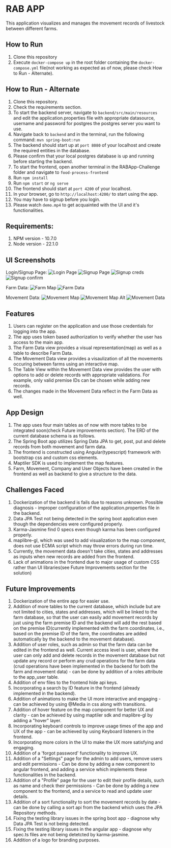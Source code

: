 # RAB APP
This application visualizes and manages the movement records of livestock between different farms.

## How to Run
1. Clone this repository
2. Execute `docker-compose up` in the root folder containing the `docker-compose.yml` file(not working as expected as of now, please check How to Run - Alternate).

## How to Run - Alternate
1. Clone this repository.
2. Check the requirements section.
3. To start the backend server, navigate to `backend/src/main/resources` and edit the application.properties file with appropriate datasource, username and password for postgres the postgres server you want to use.
4. Navigate back to `backend` and in the terminal, run the following command: `mvn spring-boot:run`
5. The backend should start up at `port 8080` of your localhost and create the required entities in the database.
6. Please confirm that your local postgres database is up and running before starting the backend.
7. To start the frontend, open another terminal in the RABApp-Challenge folder and navigate to `food-process-frontend`
8. Run `npm install`
9. Run `npm start` or `ng serve`
10. The frontend should start at `port 4200` of your localhost.
11. In your browser, go to `http://localhost:4200/` to start using the app.
12. You may have to signup before you login.
13. Please watch `demo.mp4` to get acquainted with the UI and it's functionalities.

## Requirements:
1. NPM version - 10.7.0
2. Node version - 22.1.0

## UI Screenshots
Login/Signup Page:
![Login Page](login.png)
![Signup Page](signup.png)
![Signup creds](signup-cred.png)
![Signup confirm](signup-confirm.png)

Farm Data:
![Farm Map](farm-map.png)
![Farm Data](farm-data.png)

Movement Data:
![Movement Map](movement-map.png)
![Movement Map Alt](movement-map-2.png)
![Movement Data](movement-data.png)

## Features
1. Users can register on the application and use those credentials for logging into the app.
2. The app uses token based authorization to verify whether the user has access to the main app.
3. The Farm Data view provides a visual representation(map) as well as a table to describe Farm Data.
4. The Movement Data view provides a visaulization of all the movements occuring between farms using an interactive map.
5. The Table View within the Movement Data view provides the user with options to add or delete records with appropriate validations. For example, only valid premise IDs can be chosen while adding new records.
6. The changes made in the Movement Data reflect in the Farm Data as well.

## App Design
1. The app uses four main tables as of now with more tables to be integrated soon(check Future improvements section). The ERD of the current database schema is as follows.
2. The Spring Boot app utilizes Spring Data JPA to get, post, put and delete records from both movement and farm data.
3. The frontend is constructed using Angular(typescript) framework with bootstrap css and custom css elements.
4. Maptiler SDK is used to implement the map features.
5. Farm, Movement, Company and User Objects have been created in the frontend as well as backend to give a structure to the data.

## Challenges Faced
1. Dockerization of the backend is fails due to reasons unknown. Possible diagnosis - improper configuration of the application.properties file in the backend.
2. Data JPA Test not being detected in the spring boot application even though the dependencies were configured properly.
3. Karma-Jasmine find 0 specs even though karma has been configured properly.
4. maplibre-gl, which was used to add visualization to the map component, does not use ECMA script which may throw errors during run time.
5. Currently, the movement data doesn't take cities, states and addresses as inputs when new records are added from the frontend.
6. Lack of animations in the frontend due to major usage of custom CSS rather than UI libraries(see Future Improvements section for the solution)

## Future Improvements
1. Dockerization of the entire app for easier use.
2. Addition of more tables to the current database, which include but are not limited to cities, states and addresses, which will be linked to the farm database, so that the user can easily add movement records by just using the farm premise ID and the backend will add the rest based on the premise ID(currently implemented with the farm coordinates, i.e., based on the premise ID of the farm, the coordinates are added automatically by the backend to the movement database).
3. Addition of user roles, such as admin so that the farm data can be edited in the frontend as well. Current access level is user, where the user can only add and delete records in the movement database but not update any record or perform any crud operations for the farm data (crud operations have been implemented in the backend for both the farm and movement data) - can be done by addition of a roles attribute to the app_user table.
4. Addition of env files to the frontend hide api keys.
5. Incorporating a search by ID feature in the frontend (already implemented in the backend).
6. Addition of animations to make the UI more interactive and engaging - can be achieved by using @Media in css along with transitions.
7. Addition of hover feature on the map component for better UX and clarity - can be achieved by using maptiler sdk and maplibre-gl by adding a "hover" layer.
8. Incorporating keyboard controls to improve usage times of the app and UX of the app - can be achieved by using Keyboard listeners in the frontend.
9. Incorporating more colors in the UI to make the UX more satisfying and engaging.
10. Addition of a 'forgot password' functionality to improve UX.
11. Addition of a "Settings" page for the admin to add users, remove users and edit permissions - Can be done by adding a new component to angular frontend, and adding a service which implements these functionalities in the backend.
12. Addition of a "Profile" page for the user to edit their profile details, such as name and check their permissions - Can be done by adding a new component to the frontend, and a service to read and update user details.
13. Addition of a sort functionality to sort the movement records by date - can be done by calling a sort api from the backend which uses the JPA Repository methods.
14. Fixing the testing library issues in the spring boot app - diagnose why Data JPA Test is not being detected.
15. Fixing the testing library issues in the angular app - diagnose why spec.ts files are not being detetcted by karma-jasmine.
16. Addition of a logo for branding purposes.
